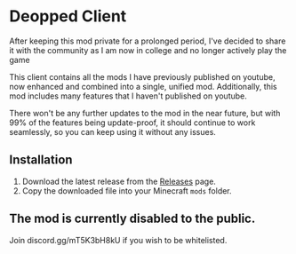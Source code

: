 # Deopped Client
After keeping this mod private for a prolonged period, I've decided to share it with the community as I am now in college and no longer actively play the game

This client contains all the mods I have previously published on youtube, now enhanced and combined into a single, unified mod. Additionally, this mod includes many features that I haven't published on youtube.

There won't be any further updates to the mod in the near future, but with 99% of the features being update-proof, it should continue to work seamlessly, so you can keep using it without any issues.

## Installation

1. Download the latest release from the [Releases](https://github.com/Deopped1/deopped-client-1.43/releases) page.
2. Copy the downloaded file into your Minecraft `mods` folder.

## The mod is currently disabled to the public.
Join discord.gg/mT5K3bH8kU if you wish to be whitelisted.
